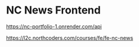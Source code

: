 # NC News Frontend

https://nc-portfolio-1.onrender.com/api

https://l2c.northcoders.com/courses/fe/fe-nc-news

<!-- 
Task 1 - CORE: Create a React project and a public repo ✅ Submitted PR ✅

Task 2 - CORE: Enable CORS on BE repo ✅ Submitted PR ✅

Task 3 - CORE: Planning ✅ Submitted PR ✅

Task 4 - CORE: View a list of all articles ✅ Submitted PR ✅

Task 5 - CORE: View an individual article  ✅ Submitted PR ✅

Task 6 - CORE: View a list of comments associated with an article ✅ Submitted PR ✅

Task 7 - CORE: Vote on an article

Task 8 - CORE: Post a new comment to an existing article

Task 9 - CORE: Delete comments

Task 10 - CORE: View a separate page for each topic with a list of related articles

Task 11 - CORE: Sort articles

Task 12 - CORE: Error handling

Task 13 - CORE: Deploy app

Task 14 - CORE: Write a README 
-->